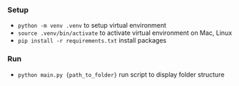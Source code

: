 ### Setup

- `python -m venv .venv` to setup virtual environment
- `source .venv/bin/activate` to activate virtual environment on Mac, Linux
- `pip install -r requirements.txt` install packages

### Run

- `python main.py {path_to_folder}` run script to display folder structure
